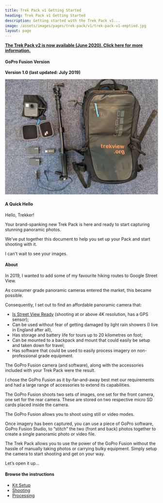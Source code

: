 ```yaml
---
title: Trek Pack v1 Getting Started
heading: Trek Pack v1 Getting Started
description: Getting started with the Trek Pack v1...
image: /assets/images/pages/trek-pack/v1/trek-pack-v1-emptied.jpg
layout: page
---
```


<div class="text-container">

<p><a href="/trek-pack/v2/table-of-contents"><strong>The Trek Pack v2 is now available (June 2020). Click here for more information.</strong></a></p>

<h4>GoPro Fusion Version</h4>

<p><strong>Version 1.0 (last updated: July 2019)</strong></p>

<p><img class="img-fluid" src="/assets/images/pages/trek-pack/v1/trek-pack-v1-emptied.jpg" alt="Trek Pack mounted" title="Trek Pack mounted"></p>

<h4>A Quick Hello</h4>

<p>Hello, Trekker!</p>

<p>Your brand-spanking new Trek Pack is here and ready to start capturing stunning panoramic photos.</p>

<p>We’ve put together this document to help you set up your Pack and start shooting with it.</p>

<p>I can't wait to see your images.</p>

<h4>About</h4>

<p>In 2019, I wanted to add some of my favourite hiking routes to Google Street View.</p>

<p>As consumer grade panoramic cameras entered the market, this became possible.</p>

<p>Consequently, I set out to find an affordable panoramic camera that:</p>

<ul>
<li><a href="https://www.google.com/streetview/contacts-tools/products/">Is Street View Ready</a> (shooting at or above 4K resolution, has a GPS sensor);</li>
<li>Can be used without fear of getting damaged by light rain showers (I live in England after all),</li>
<li>Has storage and battery life for tours up to 20 kilometres on foot;</li>
<li>Can be mounted to a backpack and mount that could easily be setup and taken down for travel;</li>
<li>Has software that could be used to easily process imagery on non-professional grade equipment.</li>
</ul
>
<p>The GoPro Fusion camera (and software), along with the accessories included with your Trek Pack were the result.</p>

<p>I chose the GoPro Fusion as it by-far-and-away best met our requirements and had a large range of accessories to extend its capabilities.</p>

<p>The GoPro Fusion shoots two sets of images, one set for the front camera, one set for the rear camera. These are stored on two respective micro SD cards placed inside the camera.</p>

<p>The GoPro Fusion allows you to shoot using still or video modes.</p>

<p>Once imagery has been captured, you can use a piece of GoPro software, GoPro Fusion Studio, to “stitch” the two (front and back) photos together to create a single panoramic photo or video file.</p>

<p>The Trek Pack allows you to use the power of the GoPro Fusion without the hassle of manually taking photos or carrying bulky equipment. Simply setup the camera to start shooting and get on your way.</p>

<p>Let’s open it up...</p>

<h4>Browse the instructions</h4>

<ul>
<li><a href="/trek-pack/v1/kit-setup">Kit Setup</a></li>
<li><a href="/trek-pack/v1/shooting">Shooting</a></li>
<li><a href="/trek-pack/v1/processing">Processing</a></li>
</ul>

</div>